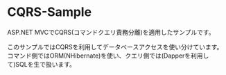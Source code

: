 # CQRS-Sample

ASP.NET MVCでCQRS(コマンドクエリ責務分離)を適用したサンプルです。

このサンプルではCQRSを利用してデータベースアクセスを使い分けています。
コマンド側ではORM(NHibernate)を使い、クエリ側では(Dapperを利用して)SQLを生で扱います。
